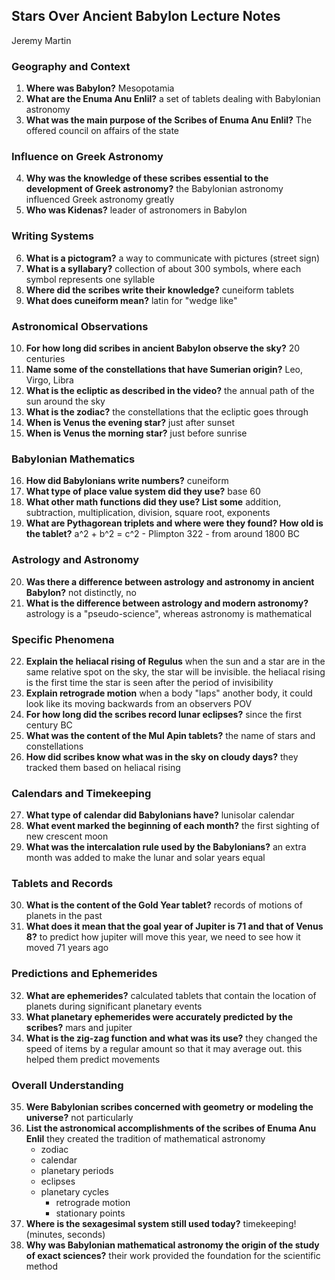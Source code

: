 ## Stars Over Ancient Babylon Lecture Notes 

Jeremy Martin

### Geography and Context

1. **Where was Babylon?**
    Mesopotamia
2. **What are the Enuma Anu Enlil?**
    a set of tablets dealing with Babylonian astronomy
3. **What was the main purpose of the Scribes of Enuma Anu Enlil?**
    The offered council on affairs of the state

### Influence on Greek Astronomy

4. **Why was the knowledge of these scribes essential to the development of Greek astronomy?**
    the Babylonian astronomy influenced Greek astronomy greatly
5. **Who was Kidenas?**
    leader of astronomers in Babylon

### Writing Systems

6. **What is a pictogram?**
    a way to communicate with pictures (street sign)
7. **What is a syllabary?**
    collection of about 300 symbols, where each symbol represents one syllable
1. **Where did the scribes write their knowledge?**
    cuneiform tablets
9. **What does cuneiform mean?**
    latin for "wedge like"

### Astronomical Observations

10. **For how long did scribes in ancient Babylon observe the sky?**
    20 centuries
11. **Name some of the constellations that have Sumerian origin?**
    Leo, Virgo, Libra
12. **What is the ecliptic as described in the video?**
    the annual path of the sun around the sky
13. **What is the zodiac?**
    the constellations that the ecliptic goes through
14. **When is Venus the evening star?**
    just after sunset
15. **When is Venus the morning star?**
    just before sunrise

### Babylonian Mathematics

16. **How did Babylonians write numbers?**
    cuneiform
17. **What type of place value system did they use?**
    base 60
18. **What other math functions did they use? List some**
    addition, subtraction, multiplication, division, square root, exponents
1. **What are Pythagorean triplets and where were they found? How old is the tablet?**
    a^2 + b^2 = c^2 - Plimpton 322 - from around 1800 BC

### Astrology and Astronomy

20. **Was there a difference between astrology and astronomy in ancient Babylon?**
    not distinctly, no
21. **What is the difference between astrology and modern astronomy?**
    astrology is a "pseudo-science", whereas astronomy is mathematical

### Specific Phenomena

22. **Explain the heliacal rising of Regulus**
    when the sun and a star are in the same relative spot on the sky, the star will be invisible. the heliacal rising is the first time the star is seen after the period of invisibility
23. **Explain retrograde motion**
    when a body "laps" another body, it could look like its moving backwards from an observers POV
24. **For how long did the scribes record lunar eclipses?**
    since the first century BC
25. **What was the content of the Mul Apin tablets?**
    the name of stars and constellations
26. **How did scribes know what was in the sky on cloudy days?**
    they tracked them based on heliacal rising

### Calendars and Timekeeping

27. **What type of calendar did Babylonians have?**
    lunisolar calendar
28. **What event marked the beginning of each month?**
    the first sighting of new crescent moon
29. **What was the intercalation rule used by the Babylonians?**
    an extra month was added to make the lunar and solar years equal

### Tablets and Records

30. **What is the content of the Gold Year tablet?**
    records of motions of planets in the past
31. **What does it mean that the goal year of Jupiter is 71 and that of Venus 8?**
    to predict how jupiter will move this year, we need to see how it moved 71 years ago

### Predictions and Ephemerides

32. **What are ephemerides?**
    calculated tablets that contain the location of planets during significant planetary events
33. **What planetary ephemerides were accurately predicted by the scribes?**
    mars and jupiter
34. **What is the zig-zag function and what was its use?**
    they changed the speed of items by a regular amount so that it may average out. this helped them predict movements

### Overall Understanding

35. **Were Babylonian scribes concerned with geometry or modeling the universe?**
    not particularly
36. **List the astronomical accomplishments of the scribes of Enuma Anu Enlil**
    they created the tradition of mathematical astronomy
    - zodiac
    - calendar
    - planetary periods
    - eclipses
    - planetary cycles
	    - retrograde motion
	    - stationary points
37. **Where is the sexagesimal system still used today?**
    timekeeping! (minutes, seconds)
38. **Why was Babylonian mathematical astronomy the origin of the study of exact sciences?**
	their work provided the foundation for the scientific method